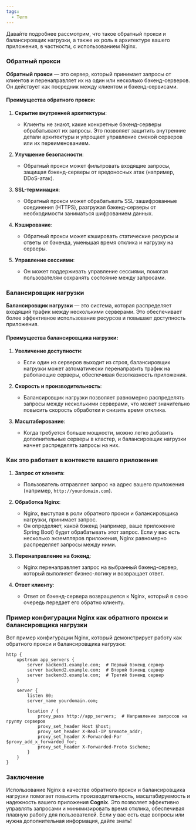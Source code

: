 ```yaml
---
tags:
  - Term
---
```

Давайте подробнее рассмотрим, что такое обратный прокси и балансировщик нагрузки, а также их роль в архитектуре вашего приложения, в частности, с использованием Nginx.

### Обратный прокси

**Обратный прокси** — это сервер, который принимает запросы от клиентов и перенаправляет их на один или несколько бэкенд-серверов. Он действует как посредник между клиентом и бэкенд-сервисами.

#### Преимущества обратного прокси:

1. **Скрытие внутренней архитектуры**:
   - Клиенты не знают, какие конкретные бэкенд-серверы обрабатывают их запросы. Это позволяет защитить внутренние детали архитектуры и упрощает управление сменой серверов или их переименованием.

2. **Улучшение безопасности**:
   - Обратный прокси может фильтровать входящие запросы, защищая бэкенд-серверы от вредоносных атак (например, DDoS-атак).

3. **SSL-терминация**:
   - Обратный прокси может обрабатывать SSL-зашифрованные соединения (HTTPS), разгружая бэкенд-серверы от необходимости заниматься шифрованием данных.

4. **Кэширование**:
   - Обратный прокси может кэшировать статические ресурсы и ответы от бэкенда, уменьшая время отклика и нагрузку на серверы.

5. **Управление сессиями**:
   - Он может поддерживать управление сессиями, помогая пользователям сохранять состояние между запросами.

### Балансировщик нагрузки

**Балансировщик нагрузки** — это система, которая распределяет входящий трафик между несколькими серверами. Это обеспечивает более эффективное использование ресурсов и повышает доступность приложения.

#### Преимущества балансировщика нагрузки:

1. **Увеличение доступности**:
   - Если один из серверов выходит из строя, балансировщик нагрузки может автоматически перенаправить трафик на работающие серверы, обеспечивая безотказность приложения.

2. **Скорость и производительность**:
   - Балансировщик нагрузки позволяет равномерно распределять запросы между несколькими серверами, что может значительно повысить скорость обработки и снизить время отклика.

3. **Масштабирование**:
   - Когда требуется больше мощности, можно легко добавить дополнительные серверы в кластер, и балансировщик нагрузки начнет распределять запросы на них.

### Как это работает в контексте вашего приложения

1. **Запрос от клиента**:
   - Пользователь отправляет запрос на адрес вашего приложения (например, `http://yourdomain.com`).

2. **Обработка Nginx**:
   - Nginx, выступая в роли обратного прокси и балансировщика нагрузки, принимает запрос.
   - Он определяет, какой бэкенд (например, ваше приложение Spring Boot) будет обрабатывать этот запрос. Если у вас есть несколько экземпляров приложения, Nginx равномерно распределяет запросы между ними.

3. **Перенаправление на бэкенд**:
   - Nginx перенаправляет запрос на выбранный бэкенд-сервер, который выполняет бизнес-логику и возвращает ответ.

4. **Ответ клиенту**:
   - Ответ от бэкенд-сервера возвращается к Nginx, который в свою очередь передает его обратно клиенту.

### Пример конфигурации Nginx как обратного прокси и балансировщика нагрузки

Вот пример конфигурации Nginx, который демонстрирует работу как обратного прокси и балансировщика нагрузки:

```nginx
http {
    upstream app_servers {
        server backend1.example.com;  # Первый бэкенд сервер
        server backend2.example.com;  # Второй бэкенд сервер
        server backend3.example.com;  # Третий бэкенд сервер
    }

    server {
        listen 80;
        server_name yourdomain.com;

        location / {
            proxy_pass http://app_servers;  # Направление запросов на группу серверов
            proxy_set_header Host $host;
            proxy_set_header X-Real-IP $remote_addr;
            proxy_set_header X-Forwarded-For $proxy_add_x_forwarded_for;
            proxy_set_header X-Forwarded-Proto $scheme;
        }
    }
}
```

### Заключение

Использование Nginx в качестве обратного прокси и балансировщика нагрузки помогает повысить производительность, масштабируемость и надежность вашего приложения **Cognix**. Это позволяет эффективно управлять запросами и минимизировать время отклика, обеспечивая плавную работу для пользователей. Если у вас есть еще вопросы или нужна дополнительная информация, дайте знать!